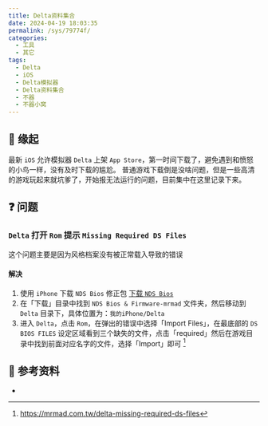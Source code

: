 ```yaml
---
title: Delta资料集合
date: 2024-04-19 18:03:35
permalink: /sys/79774f/
categories:
  - 工具
  - 其它
tags:
  - Delta
  - iOS
  - Delta模拟器
  - Delta资料集合
  - 不器
  - 不器小窝
---
```


## 🎈 缘起

最新 `iOS` 允许模拟器 `Delta` 上架 `App Store`，第一时间下载了，避免遇到和愤怒的小鸟一样，没有及时下载的尴尬。 普通游戏下载倒是没啥问题，但是一些高清的游戏玩起来就坑爹了，开始报无法运行的问题，目前集中在这里记录下来。

<!-- more -->

<InArticleAdsense
    data-ad-client="ca-pub-1725717718088510"
    data-ad-slot="7426219401">
</InArticleAdsense>

## ❓ 问题

### `Delta` 打开 `Rom` 提示 `Missing Required DS Files`

这个问题主要是因为风格档案没有被正常载入导致的错误

#### 解决

1. 使用 `iPhone` 下载 `NDS Bios` 修正包 [下载 `NDS Bios`](https://drive.google.com/file/d/1LBy2uy9kMKLe5CE1nehx1nTMZPiS7YKE/view)
2. 在「下载」目录中找到 `NDS Bios & Firmware-mrmad` 文件夹，然后移动到 `Delta` 目录下，具体位置为：`我的iPhone/Delta`
3. 进入 `Delta`，点击 `Rom`，在弹出的错误中选择「Import Files」，在最底部的 `DS BIOS FILES` 设定区域看到三个缺失的文件，点击「required」然后在游戏目录中找到前面对应名字的文件，选择「Import」即可 [^1]


## 📖 参考资料

- [^1]: https://mrmad.com.tw/delta-missing-required-ds-files
